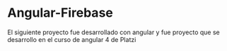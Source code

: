 # Angular-Firebase
El siguiente proyecto fue desarrollado con angular y fue proyecto que se desarrollo en el curso de angular 4 de Platzi
